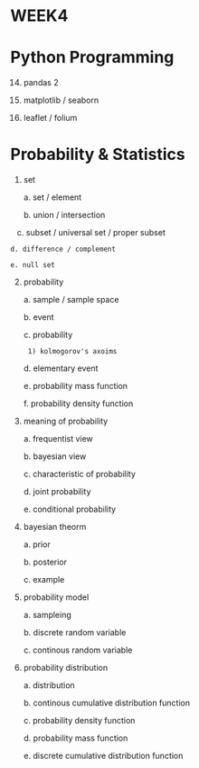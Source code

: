 # WEEK4

# Python Programming

14. pandas 2

15. matplotlib / seaborn

16. leaflet / folium

# Probability & Statistics

1. set

    a. set / element

    b. union / intersection
    
    c. subset / universal set / proper subset
    
    d. difference / complement
    
    e. null set
    
2. probability

    a. sample / sample space
    
    b. event
    
    c. probability
    
        1) kolmogorov's axoims
        
    d. elementary event
    
    e. probability mass function
    
    f. probability density function
    
3. meaning of probability

    a. frequentist view
    
    b. bayesian view
    
    c. characteristic of probability
    
    d. joint probability
    
    e. conditional probability

4. bayesian theorm

    a. prior
    
    b. posterior
    
    c. example
    
5. probability model

    a. sampleing
    
    b. discrete random variable
    
    c. continous random variable
    
6. probability distribution

    a. distribution
    
    b. continous cumulative distribution function
    
    c. probability density function
    
    d. probability mass function
    
    e. discrete cumulative distribution function    
    

    
    
    
    
    
